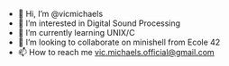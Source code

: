 - 👋 Hi, I’m @vicmichaels
- 👀 I’m interested in Digital Sound Processing
- 🌱 I’m currently learning UNIX/C
- 💞️ I’m looking to collaborate on minishell from Ecole 42
- 📫 How to reach me vic.michaels.official@gmail.com

<!---
vicmichaels/vicmichaels is a ✨ special ✨ repository because its `README.md` (this file) appears on your GitHub profile.
You can click the Preview link to take a look at your changes.
--->
